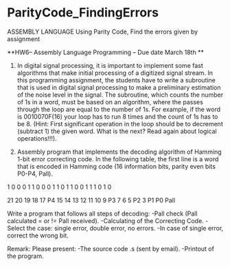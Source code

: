 # ParityCode_FindingErrors
ASSEMBLY LANGUAGE Using Parity Code, Find the errors given by assignment


**HW6– Assembly Language Programming – Due date March 18th **

1.	In digital signal processing, it is important to implement some fast algorithms that make initial processing of a digitized signal stream. 
In this programming assignment, the students have to write a subroutine that is used in digital signal processing to make a preliminary estimation of the noise level in the signal.
The subroutine, which counts the number of 1s in a word, must be based on an algorithm, where the passes through the loop are equal to the number of 1s. For example, if the word is 0010070F(16)  your loop has to run 8 times and the count of 1s has to be 8. 
(Hint: First significant operation in the loop should be to decrement (subtract 1) the given word. What is the next? Read again about logical operations!!!).


2.	Assembly program that implements the decoding algorithm of Hamming 1-bit error correcting code. In the following table, the first line is a word that is encoded in Hamming code (16 information bits, parity even bits P0-P4, Pall).


1	0	0	0	1	1	0	0	0	1	1	0	1	1	0	0	1	1	1	0	1	0


21	20	19	18	17	P4	15	14	13	12	11	10	9	P3	7	6	5	P2	3	P1	P0	Pall


Write a program that follows all steps of decoding:
-Pall check (Pall calculated = or != Pall received).
-Calculating of the Correcting Code.
-Select the case: single error, double error, no errors.
-In case of single error, correct the wrong bit.

Remark: Please present: 
-The source code .s (sent by email).
-Printout of the program.
